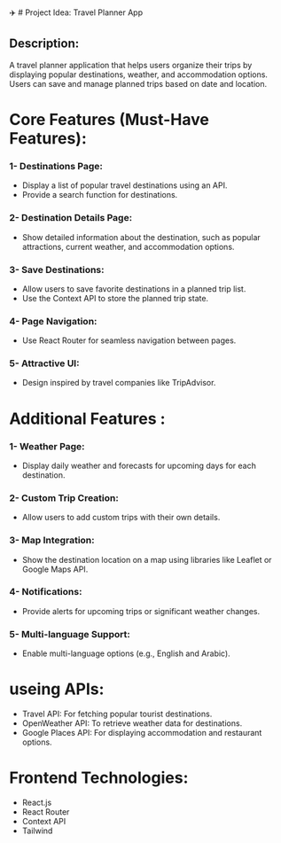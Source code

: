 ✈️ # Project Idea: Travel Planner App
## Description:
A travel planner application that helps users organize their trips by displaying popular destinations, weather, and accommodation options. Users can save and manage planned trips based on date and location.

# Core Features (Must-Have Features):
### 1- Destinations Page:
- Display a list of popular travel destinations using an API.
- Provide a search function for destinations.
### 2- Destination Details Page:
- Show detailed information about the destination, such as popular attractions, current weather, and accommodation options.
### 3- Save Destinations:
- Allow users to save favorite destinations in a planned trip list.
- Use the Context API to store the planned trip state.
### 4- Page Navigation:
- Use React Router for seamless navigation between pages.
### 5- Attractive UI:
- Design inspired by travel companies like TripAdvisor.

# Additional Features :
### 1- Weather Page:
- Display daily weather and forecasts for upcoming days for each destination.
### 2- Custom Trip Creation:
- Allow users to add custom trips with their own details.
### 3- Map Integration:
- Show the destination location on a map using libraries like Leaflet or Google Maps API.
### 4- Notifications:
- Provide alerts for upcoming trips or significant weather changes.
### 5- Multi-language Support:
- Enable multi-language options (e.g., English and Arabic).

# useing APIs:
- Travel API: For fetching popular tourist destinations.
- OpenWeather API: To retrieve weather data for destinations.
- Google Places API: For displaying accommodation and restaurant options.

# Frontend Technologies:
- React.js
- React Router
- Context API 
- Tailwind
